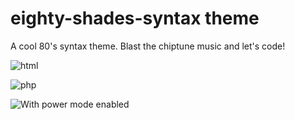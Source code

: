 # eighty-shades-syntax theme

A cool 80's syntax theme. Blast the chiptune music and let's code!

![html](http://i.imgur.com/0hShPIQ.png)

![php](http://i.imgur.com/bn3OdFW.png)

![With power mode enabled](http://i.imgur.com/O77t23T.gif)
